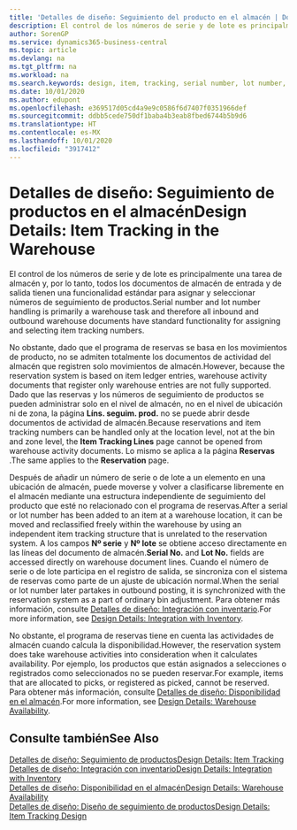 ```yaml
---
title: 'Detalles de diseño: Seguimiento del producto en el almacén | Documentos de Microsoft'
description: El control de los números de serie y de lote es principalmente una tarea de almacén y, por lo tanto, todos los documentos de almacén de entrada y de salida tienen una funcionalidad estándar para asignar y seleccionar números de seguimiento de productos. No obstante, dado que el programa de reservas se basa en los movimientos de producto, no se admiten totalmente los documentos de actividad del almacén que registren solo movimientos de almacén.
author: SorenGP
ms.service: dynamics365-business-central
ms.topic: article
ms.devlang: na
ms.tgt_pltfrm: na
ms.workload: na
ms.search.keywords: design, item, tracking, serial number, lot number, outbound documents
ms.date: 10/01/2020
ms.author: edupont
ms.openlocfilehash: e369517d05cd4a9e9c0586f6d7407f0351966def
ms.sourcegitcommit: ddbb5cede750df1baba4b3eab8fbed6744b5b9d6
ms.translationtype: HT
ms.contentlocale: es-MX
ms.lasthandoff: 10/01/2020
ms.locfileid: "3917412"
---
```

# <a name="design-details-item-tracking-in-the-warehouse"></a><span data-ttu-id="f6aad-104">Detalles de diseño: Seguimiento de productos en el almacén</span><span class="sxs-lookup"><span data-stu-id="f6aad-104">Design Details: Item Tracking in the Warehouse</span></span>
<span data-ttu-id="f6aad-105">El control de los números de serie y de lote es principalmente una tarea de almacén y, por lo tanto, todos los documentos de almacén de entrada y de salida tienen una funcionalidad estándar para asignar y seleccionar números de seguimiento de productos.</span><span class="sxs-lookup"><span data-stu-id="f6aad-105">Serial number and lot number handling is primarily a warehouse task and therefore all inbound and outbound warehouse documents have standard functionality for assigning and selecting item tracking numbers.</span></span>  

<span data-ttu-id="f6aad-106">No obstante, dado que el programa de reservas se basa en los movimientos de producto, no se admiten totalmente los documentos de actividad del almacén que registren solo movimientos de almacén.</span><span class="sxs-lookup"><span data-stu-id="f6aad-106">However, because the reservation system is based on item ledger entries, warehouse activity documents that register only warehouse entries are not fully supported.</span></span> <span data-ttu-id="f6aad-107">Dado que las reservas y los números de seguimiento de productos se pueden administrar solo en el nivel de almacén, no en el nivel de ubicación ni de zona, la página **Líns. seguim. prod.** no se puede abrir desde documentos de actividad de almacén.</span><span class="sxs-lookup"><span data-stu-id="f6aad-107">Because reservations and item tracking numbers can be handled only at the location level, not at the bin and zone level, the **Item Tracking Lines** page cannot be opened from warehouse activity documents.</span></span> <span data-ttu-id="f6aad-108">Lo mismo se aplica a la página **Reservas** .</span><span class="sxs-lookup"><span data-stu-id="f6aad-108">The same applies to the **Reservation** page.</span></span>  

<span data-ttu-id="f6aad-109">Después de añadir un número de serie o de lote a un elemento en una ubicación de almacén, puede moverse y volver a clasificarse libremente en el almacén mediante una estructura independiente de seguimiento del producto que esté no relacionado con el programa de reservas.</span><span class="sxs-lookup"><span data-stu-id="f6aad-109">After a serial or lot number has been added to an item at a warehouse location, it can be moved and reclassified freely within the warehouse by using an independent item tracking structure that is unrelated to the reservation system.</span></span> <span data-ttu-id="f6aad-110">A los campos **Nº serie** y **Nº lote** se obtiene acceso directamente en las líneas del documento de almacén.</span><span class="sxs-lookup"><span data-stu-id="f6aad-110">**Serial No.** and **Lot No.** fields are accessed directly on warehouse document lines.</span></span> <span data-ttu-id="f6aad-111">Cuando el número de serie o de lote participa en el registro de salida, se sincroniza con el sistema de reservas como parte de un ajuste de ubicación normal.</span><span class="sxs-lookup"><span data-stu-id="f6aad-111">When the serial or lot number later partakes in outbound posting, it is synchronized with the reservation system as a part of ordinary bin adjustment.</span></span> <span data-ttu-id="f6aad-112">Para obtener más información, consulte [Detalles de diseño: Integración con inventario](design-details-integration-with-inventory.md).</span><span class="sxs-lookup"><span data-stu-id="f6aad-112">For more information, see [Design Details: Integration with Inventory](design-details-integration-with-inventory.md).</span></span>  

<span data-ttu-id="f6aad-113">No obstante, el programa de reservas tiene en cuenta las actividades de almacén cuando calcula la disponibilidad.</span><span class="sxs-lookup"><span data-stu-id="f6aad-113">However, the reservation system does take warehouse activities into consideration when it calculates availability.</span></span> <span data-ttu-id="f6aad-114">Por ejemplo, los productos que están asignados a selecciones o registrados como seleccionados no se pueden reservar.</span><span class="sxs-lookup"><span data-stu-id="f6aad-114">For example, items that are allocated to picks, or registered as picked, cannot be reserved.</span></span> <span data-ttu-id="f6aad-115">Para obtener más información, consulte [Detalles de diseño: Disponibilidad en el almacén](design-details-availability-in-the-warehouse.md).</span><span class="sxs-lookup"><span data-stu-id="f6aad-115">For more information, see [Design Details: Warehouse Availability](design-details-availability-in-the-warehouse.md).</span></span>

## <a name="see-also"></a><span data-ttu-id="f6aad-116">Consulte también</span><span class="sxs-lookup"><span data-stu-id="f6aad-116">See Also</span></span>  
[<span data-ttu-id="f6aad-117">Detalles de diseño: Seguimiento de productos</span><span class="sxs-lookup"><span data-stu-id="f6aad-117">Design Details: Item Tracking</span></span>](design-details-item-tracking.md)  
[<span data-ttu-id="f6aad-118">Detalles de diseño: Integración con inventario</span><span class="sxs-lookup"><span data-stu-id="f6aad-118">Design Details: Integration with Inventory</span></span>](design-details-integration-with-inventory.md)  
[<span data-ttu-id="f6aad-119">Detalles de diseño: Disponibilidad en el almacén</span><span class="sxs-lookup"><span data-stu-id="f6aad-119">Design Details: Warehouse Availability</span></span>](design-details-availability-in-the-warehouse.md)  
[<span data-ttu-id="f6aad-120">Detalles de diseño: Diseño de seguimiento de productos</span><span class="sxs-lookup"><span data-stu-id="f6aad-120">Design Details: Item Tracking Design</span></span>](design-details-item-tracking-design.md)
